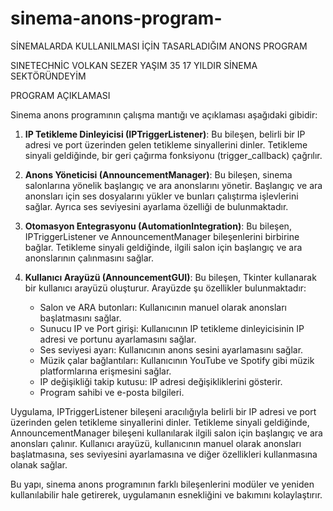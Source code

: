 # sinema-anons-program-
SİNEMALARDA KULLANILMASI İÇİN TASARLADIĞIM ANONS PROGRAM 

SINETECHNİC VOLKAN SEZER  YAŞIM 35 17 YILDIR SİNEMA SEKTÖRÜNDEYİM  

PROGRAM AÇIKLAMASI 

Sinema anons programının çalışma mantığı ve açıklaması aşağıdaki gibidir:

1. **IP Tetikleme Dinleyicisi (IPTriggerListener)**: Bu bileşen, belirli bir IP adresi ve port üzerinden gelen tetikleme sinyallerini dinler. Tetikleme sinyali geldiğinde, bir geri çağırma fonksiyonu (trigger_callback) çağrılır.

2. **Anons Yöneticisi (AnnouncementManager)**: Bu bileşen, sinema salonlarına yönelik başlangıç ve ara anonslarını yönetir. Başlangıç ve ara anonsları için ses dosyalarını yükler ve bunları çalıştırma işlevlerini sağlar. Ayrıca ses seviyesini ayarlama özelliği de bulunmaktadır.

3. **Otomasyon Entegrasyonu (AutomationIntegration)**: Bu bileşen, IPTriggerListener ve AnnouncementManager bileşenlerini birbirine bağlar. Tetikleme sinyali geldiğinde, ilgili salon için başlangıç ve ara anonslarının çalınmasını sağlar.

4. **Kullanıcı Arayüzü (AnnouncementGUI)**: Bu bileşen, Tkinter kullanarak bir kullanıcı arayüzü oluşturur. Arayüzde şu özellikler bulunmaktadır:
   - Salon ve ARA butonları: Kullanıcının manuel olarak anonsları başlatmasını sağlar.
   - Sunucu IP ve Port girişi: Kullanıcının IP tetikleme dinleyicisinin IP adresi ve portunu ayarlamasını sağlar.
   - Ses seviyesi ayarı: Kullanıcının anons sesini ayarlamasını sağlar.
   - Müzik çalar bağlantıları: Kullanıcının YouTube ve Spotify gibi müzik platformlarına erişmesini sağlar.
   - IP değişikliği takip kutusu: IP adresi değişikliklerini gösterir.
   - Program sahibi ve e-posta bilgileri.

Uygulama, IPTriggerListener bileşeni aracılığıyla belirli bir IP adresi ve port üzerinden gelen tetikleme sinyallerini dinler. Tetikleme sinyali geldiğinde, AnnouncementManager bileşeni kullanılarak ilgili salon için başlangıç ve ara anonsları çalınır. Kullanıcı arayüzü, kullanıcının manuel olarak anonsları başlatmasına, ses seviyesini ayarlamasına ve diğer özellikleri kullanmasına olanak sağlar.

Bu yapı, sinema anons programının farklı bileşenlerini modüler ve yeniden kullanılabilir hale getirerek, uygulamanın esnekliğini ve bakımını kolaylaştırır.
